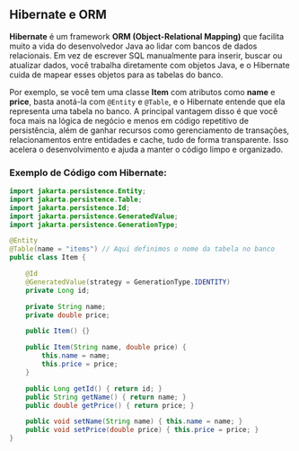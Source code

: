 ## Hibernate e ORM

**Hibernate** é um framework **ORM (Object-Relational Mapping)** que facilita muito a vida do desenvolvedor Java ao lidar com bancos de dados relacionais. Em vez de escrever SQL manualmente para inserir, buscar ou atualizar dados, você trabalha diretamente com objetos Java, e o Hibernate cuida de mapear esses objetos para as tabelas do banco. 

Por exemplo, se você tem uma classe **Item** com atributos como **name** e **price**, basta anotá-la com `@Entity` e `@Table`, e o Hibernate entende que ela representa uma tabela no banco. A principal vantagem disso é que você foca mais na lógica de negócio e menos em código repetitivo de persistência, além de ganhar recursos como gerenciamento de transações, relacionamentos entre entidades e cache, tudo de forma transparente. Isso acelera o desenvolvimento e ajuda a manter o código limpo e organizado.

### Exemplo de Código com Hibernate:

```java
import jakarta.persistence.Entity;
import jakarta.persistence.Table;
import jakarta.persistence.Id;
import jakarta.persistence.GeneratedValue;
import jakarta.persistence.GenerationType;

@Entity
@Table(name = "items") // Aqui definimos o nome da tabela no banco
public class Item {

    @Id
    @GeneratedValue(strategy = GenerationType.IDENTITY)
    private Long id;

    private String name;
    private double price;

    public Item() {}

    public Item(String name, double price) {
        this.name = name;
        this.price = price;
    }

    public Long getId() { return id; }
    public String getName() { return name; }
    public double getPrice() { return price; }

    public void setName(String name) { this.name = name; }
    public void setPrice(double price) { this.price = price; }
}
```
